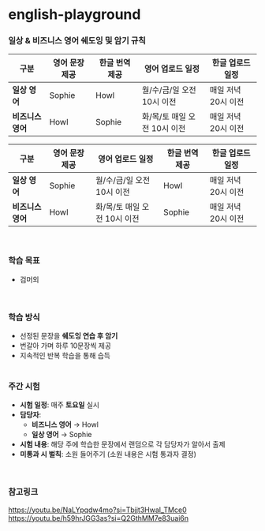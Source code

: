 # english-playground

### **일상 & 비즈니스 영어 쉐도잉 및 암기 규칙**  

| 구분             | 영어 문장 제공 | 한글 번역 제공 | 영어 업로드 일정 | 한글 업로드 일정 |
|----------------|--------------|--------------|----------------|----------------|
| **일상 영어**   | Sophie       | Howl | 월/수/금/일 오전 10시 이전  | 매일 저녁 20시 이전 |
| **비즈니스 영어** | Howl         | Sophie | 화/목/토 매일 오전 10시 이전  | 매일 저녁 20시 이전  |

| 구분             | 영어 문장 제공 |  영어 업로드 일정 | 한글 번역 제공 | 한글 업로드 일정 |
|----------------|--------------|--------------|----------------|----------------|
| **일상 영어**   | Sophie       | 월/수/금/일 오전 10시 이전 | Howl  | 매일 저녁 20시 이전 |
| **비즈니스 영어** | Howl         | 화/목/토 매일 오전 10시 이전  | Sophie | 매일 저녁 20시 이전  |


&nbsp;   

### 학습 목표
- 검머외


&nbsp;   
### **학습 방식**  
- 선정된 문장을 **쉐도잉 연습 후 암기**  
- 번갈아 가며 하루 10문장씩 제공  
- 지속적인 반복 학습을 통해 습득  
&nbsp;   
### **주간 시험**  
- **시험 일정**: 매주 **토요일** 실시  
- **담당자**:  
  - **비즈니스 영어** → Howl  
  - **일상 영어** → Sophie  
- **시험 내용**: 해당 주에 학습한 문장에서 랜덤으로 각 담당자가 알아서 출제
- **미통과 시 벌칙**: 소원 들어주기 (소원 내용은 시험 통과자 결정)  

&nbsp;   
### 참고링크 
https://youtu.be/NaLYpqdw4mo?si=Tbjjt3Hwal_TMce0 <br>
https://youtu.be/h59hrJGG3as?si=Q2GthMM7e83uai6n



